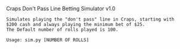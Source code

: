 Craps Don't Pass Line Betting Simulator v1.0

    Simulates playing the "don't pass" line in Craps, starting with
    $200 cash and always playing the minimum bet of $25.
    The Default number of rolls played is 100.

    Usage: sim.py [NUMBER OF ROLLS]
